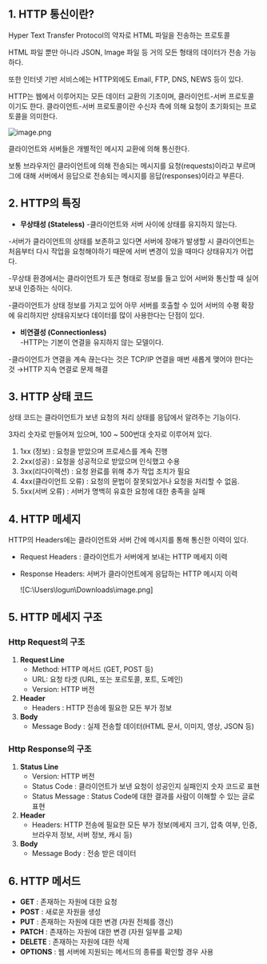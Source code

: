 ## **1. HTTP 통신이란?**

Hyper Text Transfer Protocol의 약자로 HTML 파일을 전송하는 프로토콜

HTML 파일 뿐만 아니라 JSON, Image 파일 등 거의 모든 형태의 데이터가 전송 가능하다.

또한 인터넷 기반 서비스에는 HTTP외에도 Email, FTP, DNS, NEWS 등이 있다.

HTTP는 웹에서 이루어지는 모든 데이터 교환의 기초이며, 클라이언트-서버 프로토콜이기도  한다. 클라이언트-서버 프로토콜이란 수신자 측에 의해 요청이 초기화되는 프로토콜을 의미한다.

![image.png](attachment:c5a6cdaa-2a33-4e26-b8ca-1986d23341f3:image.png)

클라이언트와 서버들은 개별적인 메시지 교환에 의해 통신한다. 

보통 브라우저인 클라이언트에 의해 전송되는 메시지를 요청(requests)이라고 부르며 그에 대해 서버에서 응답으로 전송되는 메시지를 응답(responses)이라고 부른다.

## 2. HTTP의 특징

- **무상태성 (Stateless)**
-클라이언트와 서버 사이에 상태를 유지하지 않는다.

-서버가 클라이언트의 상태를 보존하고 있다면 서버에 장애가 발생할 시 클라이언트는 처음부터 다시 작업을 요청해야하기 때문에 서버 변경이 있을 때마다 상태유지가 어렵다.

-무상태 환경에서는 클라이언트가 토큰 형태로 정보를 들고 있어 서버와 통신할 때 실어 보내 인증하는 식이다.

-클라이언트가 상태 정보를 가지고 있어 아무 서버를 호출할 수 있어 서버의 수평 확장에 유리하지만 상태유지보다 데이터를 많이 사용한다는 단점이 있다.
- **비연결성 (Connectionless)**  
-HTTP는 기본이 연결을 유지하지 않는 모델이다.

-클라이언트가 연결을 계속 끊는다는 것은 TCP/IP 연결을 매번 새롭게 맺어야 한다는 것
  →HTTP 지속 연결로 문제 해결

## 3. HTTP 상태 코드

상태 코드는 클라이언트가 보낸 요청의 처리 상태를 응답에서 알려주는 기능이다.

3자리 숫자로 만들어져 있으며, 100 ~ 500번대 숫자로 이루어져 있다.

1. 1xx (정보) : 요청을 받았으며 프로세스를 계속 진행
2. 2xx(성공) : 요청을 성공적으로 받았으며 인식했고 수용
3. 3xx(리다이렉션) : 요청 완료를 위해 추가 작업 조치가 필요
4. 4xx(클라이언트 오류) : 요청의 문법이 잘못되었거나 요청을 처리할 수 없음.
5. 5xx(서버 오류) : 서버가 명백히 유효한 요청에 대한 충족을 실패

## 4. HTTP 메세지

HTTP의 Headers에는 클라이언트와 서버 간에 메시지를 통해 통신한 이력이 있다.

- Request Headers : 클라이언트가 서버에게 보내는 HTTP 메세지 이력
- Response Headers: 서버가 클라이언트에게 응답하는 HTTP 메시지 이력
    
    ![C:\Users\logun\Downloads\image.png]
    

## 5. HTTP 메세지 구조

### **Http Request의 구조**

1. **Request Line**
    - Method: HTTP 메서드 (GET, POST 등)
    - URL: 요청 타겟 (URL, 또는 포르토콜, 포트, 도메인)
    - Version: HTTP 버전
2. **Header**
    - Headers : HTTP 전송에 필요한 모든 부가 정보
3. **Body**
    - Message Body : 실제 전송할 데이터(HTML 문서, 이미지, 영상, JSON 등)

### **Http Response의 구조**

1. **Status Line**
    - Version: HTTP 버전
    - Status Code : 클라이언트가 보낸 요청이 성공인지 실패인지 숫자 코드로 표현
    - Status Message : Status Code에 대한 결과를 사람이 이해할 수 있는 글로 표현
2. **Header**
    - Headers: HTTP 전송에 필요한 모든 부가 정보(메세지 크기, 압축 여부, 인증, 브라우저 정보, 서버 정보, 캐시 등)
3. **Body**
    - Message Body : 전송 받은 데이터

## 6. HTTP 메서드

- **GET** : 존재하는 자원에 대한 요청
- **POST** : 새로운 자원을 생성
- **PUT** : 존재하는 자원에 대한 변경 (자원 전체를 갱신)
- **PATCH** : 존재하는 자원에 대한 변경 (자원 일부를 교체)
- **DELETE** : 존재하는 자원에 대한 삭제
- **OPTIONS** : 웹 서버에 지원되는 메서드의 종류를 확인할 경우 사용
